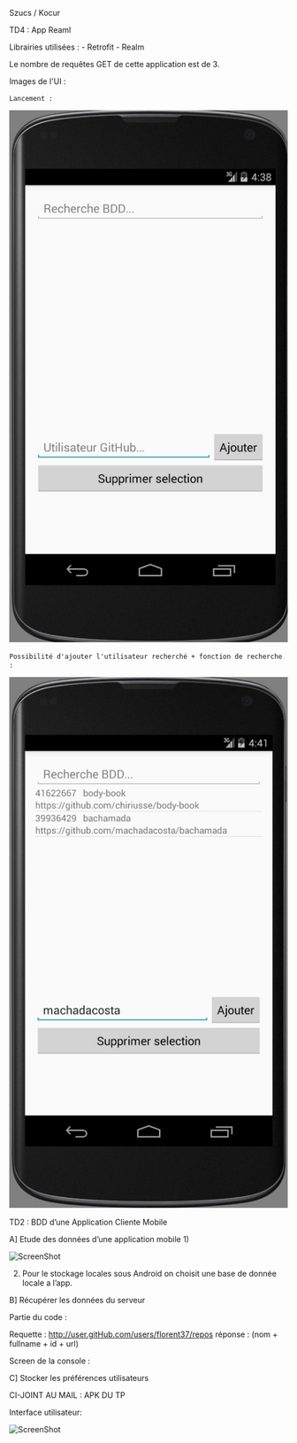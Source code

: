 Szucs / Kocur 


TD4 : App Reaml

Librairies utilisées :
	- Retrofit
	- Realm

Le nombre de requêtes GET de cette application est de 3.


Images de l'UI : 

	Lancement :
![ScreenShot](https://github.com/Chiriusse/LPSIL_Kocur_Szucs/blob/master/TP4-Realm/Android01.jpg)

	Possibilité d'ajouter l'utilisateur recherché + fonction de recherche :
![ScreenShot](https://github.com/Chiriusse/LPSIL_Kocur_Szucs/blob/master/TP4-Realm/Android02.jpg)
	




TD2 : BDD d’une Application Cliente Mobile

A] Etude des données d’une application mobile 
1)

![ScreenShot](https://github.com/Chiriusse/LPSIL_KS/tree/master/images/shemas.png)

2) Pour le stockage locales sous Android on choisit une base de donnée locale a l’app.

B] Récupérer les données du serveur

Partie du code :



Requette :
http://user.gitHub.com/users/florent37/repos
réponse :  (nom + fullname + id + url)

Screen de la console :




C] Stocker les préférences utilisateurs 

CI-JOINT AU  MAIL : APK DU TP 

Interface utilisateur: 

![ScreenShot](https://github.com/Chiriusse/LPSIL_KS/tree/master/images/appMobile.png)

